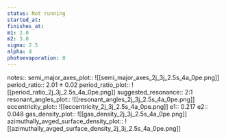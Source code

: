 ```yaml
---
status: Not running
started_at:
finishes_at:
m1: 2.0
m2: 3.0
sigma: 2.5
alpha: 4
photoevaporation: 0
---
```


notes::
semi_major_axes_plot:: ![[semi_major_axes_2j_3j_2.5s_4a_0pe.png]]
period_ratio:: 2.01 ± 0.02
period_ratio_plot:: ![[period_ratio_2j_3j_2.5s_4a_0pe.png]]
suggested_resonance:: 2:1
resonant_angles_plot:: ![[resonant_angles_2j_3j_2.5s_4a_0pe.png]]
eccentricity_plot:: ![[eccentricity_2j_3j_2.5s_4a_0pe.png]]
e1:: 0.217
e2:: 0.048
gas_density_plot:: ![[gas_density_2j_3j_2.5s_4a_0pe.png]]
azimuthally_avged_surface_density_plot:: ![[azimuthally_avged_surface_density_2j_3j_2.5s_4a_0pe.png]]
